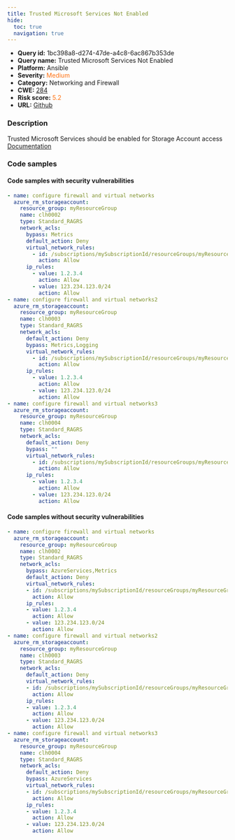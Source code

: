 ```yaml
---
title: Trusted Microsoft Services Not Enabled
hide:
  toc: true
  navigation: true
---
```


<style>
  .highlight .hll {
    background-color: #ff171742;
  }
  .md-content {
    max-width: 1100px;
    margin: 0 auto;
  }
</style>

-   **Query id:** 1bc398a8-d274-47de-a4c8-6ac867b353de
-   **Query name:** Trusted Microsoft Services Not Enabled
-   **Platform:** Ansible
-   **Severity:** <span style="color:#ff7213">Medium</span>
-   **Category:** Networking and Firewall
-   **CWE:** <a href="https://cwe.mitre.org/data/definitions/284.html" onclick="newWindowOpenerSafe(event, 'https://cwe.mitre.org/data/definitions/284.html')">284</a>
-   **Risk score:** <span style="color:#ff7213">5.2</span>
-   **URL:** [Github](https://github.com/Checkmarx/kics/tree/master/assets/queries/ansible/azure/trusted_microsoft_services_not_enabled)

### Description
Trusted Microsoft Services should be enabled for Storage Account access<br>
[Documentation](https://docs.ansible.com/ansible/latest/collections/azure/azcollection/azure_rm_storageaccount_module.html#parameter-network_acls/bypass)

### Code samples
#### Code samples with security vulnerabilities
```yaml title="Positive test num. 1 - yaml file" hl_lines="24 40 7"
- name: configure firewall and virtual networks
  azure_rm_storageaccount:
    resource_group: myResourceGroup
    name: clh0002
    type: Standard_RAGRS
    network_acls:
      bypass: Metrics
      default_action: Deny
      virtual_network_rules:
        - id: /subscriptions/mySubscriptionId/resourceGroups/myResourceGroup/providers/Microsoft.Network/virtualNetworks/myVnet/subnets/mySubnet
          action: Allow
      ip_rules:
        - value: 1.2.3.4
          action: Allow
        - value: 123.234.123.0/24
          action: Allow
- name: configure firewall and virtual networks2
  azure_rm_storageaccount:
    resource_group: myResourceGroup
    name: clh0003
    type: Standard_RAGRS
    network_acls:
      default_action: Deny
      bypass: Metrics,Logging
      virtual_network_rules:
        - id: /subscriptions/mySubscriptionId/resourceGroups/myResourceGroup/providers/Microsoft.Network/virtualNetworks/myVnet/subnets/mySubnet
          action: Allow
      ip_rules:
        - value: 1.2.3.4
          action: Allow
        - value: 123.234.123.0/24
          action: Allow
- name: configure firewall and virtual networks3
  azure_rm_storageaccount:
    resource_group: myResourceGroup
    name: clh0004
    type: Standard_RAGRS
    network_acls:
      default_action: Deny
      bypass: ""
      virtual_network_rules:
        - id: /subscriptions/mySubscriptionId/resourceGroups/myResourceGroup/providers/Microsoft.Network/virtualNetworks/myVnet/subnets/mySubnet
          action: Allow
      ip_rules:
        - value: 1.2.3.4
          action: Allow
        - value: 123.234.123.0/24
          action: Allow

```


#### Code samples without security vulnerabilities
```yaml title="Negative test num. 1 - yaml file"
- name: configure firewall and virtual networks
  azure_rm_storageaccount:
    resource_group: myResourceGroup
    name: clh0002
    type: Standard_RAGRS
    network_acls:
      bypass: AzureServices,Metrics
      default_action: Deny
      virtual_network_rules:
      - id: /subscriptions/mySubscriptionId/resourceGroups/myResourceGroup/providers/Microsoft.Network/virtualNetworks/myVnet/subnets/mySubnet
        action: Allow
      ip_rules:
      - value: 1.2.3.4
        action: Allow
      - value: 123.234.123.0/24
        action: Allow
- name: configure firewall and virtual networks2
  azure_rm_storageaccount:
    resource_group: myResourceGroup
    name: clh0003
    type: Standard_RAGRS
    network_acls:
      default_action: Deny
      virtual_network_rules:
      - id: /subscriptions/mySubscriptionId/resourceGroups/myResourceGroup/providers/Microsoft.Network/virtualNetworks/myVnet/subnets/mySubnet
        action: Allow
      ip_rules:
      - value: 1.2.3.4
        action: Allow
      - value: 123.234.123.0/24
        action: Allow
- name: configure firewall and virtual networks3
  azure_rm_storageaccount:
    resource_group: myResourceGroup
    name: clh0004
    type: Standard_RAGRS
    network_acls:
      default_action: Deny
      bypass: AzureServices
      virtual_network_rules:
      - id: /subscriptions/mySubscriptionId/resourceGroups/myResourceGroup/providers/Microsoft.Network/virtualNetworks/myVnet/subnets/mySubnet
        action: Allow
      ip_rules:
      - value: 1.2.3.4
        action: Allow
      - value: 123.234.123.0/24
        action: Allow

```

